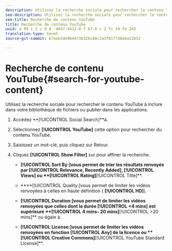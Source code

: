 ```yaml
---
description: Utilisez la recherche sociale pour rechercher le contenu YouTube à inclure dans votre bibliothèque de fichiers ou publier dans les applications.
seo-description: Utilisez la recherche sociale pour rechercher le contenu YouTube à inclure dans votre bibliothèque de fichiers ou publier dans les applications.
seo-title: Recherche de contenu YouTube
title: Recherche de contenu YouTube
uuid: a 99 c 2 c 0 d -4647-4432-8 f 67-8 c 2 fc 29 fe 245
translation-type: tm+mt
source-git-commit: 67aeb3de964473b326c88c3a3f81ff48a6a12652

---
```



# Recherche de contenu YouTube{#search-for-youtube-content}

Utilisez la recherche sociale pour rechercher le contenu YouTube à inclure dans votre bibliothèque de fichiers ou publier dans les applications.

1. Accédez **[!UICONTROL Social Search]**à.
1. Sélectionnez **[!UICONTROL YouTube]** cette option pour rechercher du contenu YouTube.
1. Saisissez un mot-clé, puis cliquez sur Retour.
1. Cliquez **[!UICONTROL Show Filter]** sur pour affiner la recherche.

   * ****[!UICONTROL Sort By:]vous permet de trier les résultats renvoyés par **[!UICONTROL Relevance, Recently Added]**, **[!UICONTROL Views]** ou **[!UICONTROL Rating]****[!UICONTROL Title]**.

   * ****[!UICONTROL Quality:]vous permet de limiter les vidéos renvoyées à celles en haute définition ( **[!UICONTROL HD]**).

   * ****[!UICONTROL Duration:]vous permet de limiter les vidéos renvoyées que celles dont la durée **[!UICONTROL <4 mins]** est supérieure **[!UICONTROL 4 mins- 20 mins]****[!UICONTROL >20 mins]** ou égale à.

   * ****[!UICONTROL License:]vous permet de limiter les vidéos renvoyées en fonction **[!UICONTROL Any]** de la licence ou **[!UICONTROL Creative Commons]****[!UICONTROL YouTube Standard License]**.


